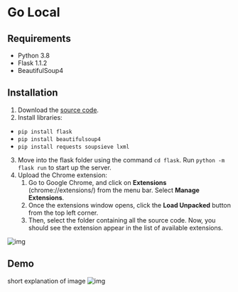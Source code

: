 # Go Local

## Requirements
* Python 3.8
* Flask 1.1.2
* BeautifulSoup4

## Installation
1. Download the [source code](https://github.com/vaishudon/Go-Local.git).
2. Install libraries:
* `pip install flask`
* `pip install beautifulsoup4`
* `pip install requests soupsieve lxml`
3. Move into the flask folder using the command `cd flask`. Run `python -m flask run` to start up the server.
4. Upload the Chrome extension:
    1. Go to Google Chrome, and click on **Extensions** (chrome://extensions/) from the menu bar. Select **Manage Extensions**.
    2. Once the extensions window opens, click the **Load Unpacked** button from the top left corner.
    3. Then, select the folder containing all the source code. Now, you should see the extension appear in the list of available extensions. 
 
![img](https://user-images.githubusercontent.com/56169756/162602059-fe0dc585-05f4-4b9c-9feb-06a9bd2545ec.png)

## Demo
short explanation of image
![img](https://user-images.githubusercontent.com/56169756/162601661-e5dcf4dc-0602-4a6e-95c0-3461b46ad5bb.png)
